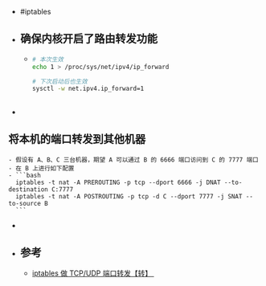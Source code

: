 - #iptables
- ## 确保内核开启了路由转发功能
	- ```bash
	  # 本次生效
	  echo 1 > /proc/sys/net/ipv4/ip_forward
	  
	  # 下次启动后也生效
	  sysctl -w net.ipv4.ip_forward=1
	  ```
- ##
## 将本机的端口转发到其他机器
	- 假设有 A、B、C 三台机器，期望 A 可以通过 B 的 6666 端口访问到 C 的 7777 端口
	- 在 B 上进行如下配置
	- ```bash
	  iptables -t nat -A PREROUTING -p tcp --dport 6666 -j DNAT --to-destination C:7777
	  iptables -t nat -A POSTROUTING -p tcp -d C --dport 7777 -j SNAT --to-source B
	  ```
-
- ## 参考
	- [iptables 做 TCP/UDP 端口转发【转】 ](https://www.cnblogs.com/paul8339/p/14688156.html)